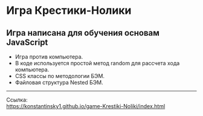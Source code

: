 # Игра Крестики-Нолики
## Игра написана для обучения основам JavaScript
+ Игра против компьютера.
+ В коде используется простой метод random для рассчета хода компьютера.
+ CSS классы по методологии БЭМ.
+ Файловая структура Nested БЭМ.
***
Ссылка:  
https://konstantinsky1.github.io/game-Krestiki-Noliki/index.html

